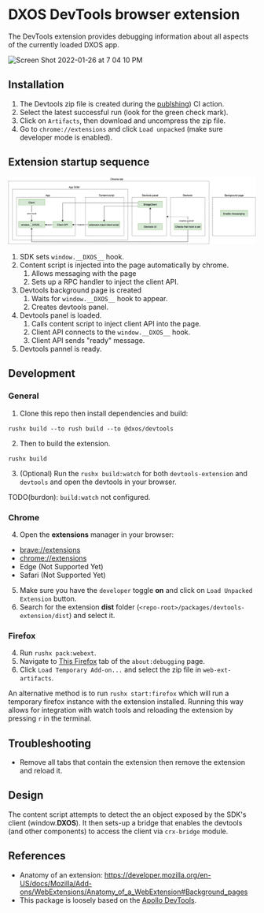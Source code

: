 # DXOS DevTools browser extension

The DevTools extension provides debugging information about all aspects of the currently loaded DXOS app.

<img width="640" alt="Screen Shot 2022-01-26 at 7 04 10 PM" src="https://user-images.githubusercontent.com/3523355/151267314-12169bab-8e45-4662-aa67-57128313ebb7.png">

## Installation

1. The Devtools zip file is created during the [publshing](https://github.com/dxos/protocols/actions/workflows/publish.yaml)) CI action.
1. Select the latest successful run (look for the green check mark).
1. Click on `Artifacts`, then download and uncompress the zip file.
1. Go to `chrome://extensions` and click `Load unpacked` (make sure developer mode is enabled).

## Extension startup sequence

<img src="./docs/extension.png">

1. SDK sets `window.__DXOS__` hook.
1. Content script is injected into the page automatically by chrome.
    1. Allows messaging with the page
    1. Sets up a RPC handler to inject the client API.
1. Devtools background page is created
    1. Waits for `window.__DXOS__` hook to appear.
    1. Creates devtools panel.
1. Devtools panel is loaded.
    1. Calls content script to inject client API into the page.
    1. Client API connects to the `window.__DXOS__` hook.
    1. Client API sends "ready" message.
1. Devtools pannel is ready.

## Development

### General

1. Clone this repo then install dependencies and build:

```
rushx build --to rush build --to @dxos/devtools
```

2. Then to build the extension.

```
rushx build
```

3. (Optional) Run the `rushx build:watch` for both `devtools-extension` and `devtools` and open the devtools in your browser.

TODO(burdon): `build:watch` not configured.

### Chrome

4. Open the __extensions__ manager in your browser: 

- [brave://extensions](brave://extensions)
- [chrome://extensions](chrome://extensions)
- Edge (Not Supported Yet)
- Safari (Not Supported Yet)

5. Make sure you have the `developer` toggle __on__ and click on `Load Unpacked Extension` button.
6. Search for the extension __dist__ folder (`<repo-root>/packages/devtools-extension/dist`) and select it.

### Firefox

4. Run `rushx pack:webext`.
5. Navigate to [This Firefox](about:debugging#/runtime/this-firefox) tab of the `about:debugging` page.
6. Click `Load Temporary Add-on...` and select the zip file in `web-ext-artifacts`.

An alternative method is to run `rushx start:firefox` which will run a temporary firefox instance with the extension installed. Running this way allows for integration with watch tools and reloading the extension by pressing `r` in the terminal.

## Troubleshooting

- Remove all tabs that contain the extension then remove the extension and reload it.

## Design

The content script attempts to detect the an object exposed by the SDK's client (window.__DXOS__).
It then sets-up a bridge that enables the devtools (and other components) to access the client via `crx-bridge` module.

## References

- Anatomy of an extension: https://developer.mozilla.org/en-US/docs/Mozilla/Add-ons/WebExtensions/Anatomy_of_a_WebExtension#Background_pages
- This package is loosely based on the [Apollo DevTools](https://github.com/apollographql/apollo-client-devtools).

